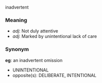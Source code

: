 inadvertent
### Meaning
+ _adj_: Not duly attentive
+ _adj_: Marked by unintentional lack of care

### Synonym

__eg__: an inadvertent omission

+ UNINTENTIONAL
+ opposite(s): DELIBERATE, INTENTIONAL


